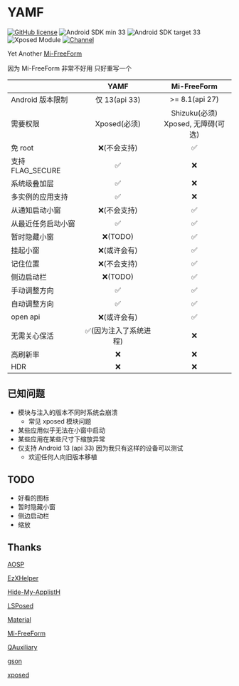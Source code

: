 # YAMF

[![GitHub license](https://img.shields.io/github/license/duzhaokun123/YAMF?style=flat-square)](https://github.com/duzhaokun123/YAFM/blob/main/LICENSE)
![Android SDK min 33](https://img.shields.io/badge/Android%20SDK-%3E%3D%2033-brightgreen?style=flat-square&logo=android)
![Android SDK target 33](https://img.shields.io/badge/Android%20SDK-target%2033-brightgreen?style=flat-square&logo=android)
![Xposed Module](https://img.shields.io/badge/Xposed-Module-blue?style=flat-square)
[![Channel](https://img.shields.io/badge/Follow-Telegram-blue.svg?logo=telegram&style=flat-square)](https://t.me/YAMF_channel)

Yet Another [Mi-FreeForm](https://github.com/sunshine0523/Mi-FreeForm)

因为 Mi-FreeForm 非常不好用 只好重写一个

|                |     YAMF     |           Mi-FreeForm            |
|----------------|:------------:|:--------------------------------:|
| Android 版本限制   | 仅 13(api 33) |          >= 8.1(api 27)          |
| 需要权限           |  Xposed(必须)  | Shizuku(必须) <br/>Xposed, 无障碍(可选) |
| 免 root         |   ❌(不会支持)    |                ✅                 |
| 支持 FLAG_SECURE |      ✅       |                ❌                 |
| 系统级叠加层         |      ✅       |                ❌                 |
| 多实例的应用支持       |      ✅       |                ❌                 |
| 从通知启动小窗        |   ❌(不会支持)    |                ✅                 |
| 从最近任务启动小窗      |      ✅       |                ✅                 |
| 暂时隐藏小窗         |   ❌(TODO)    |                ✅                 |
| 挂起小窗           |   ❌(或许会有)    |                ✅                 |
| 记住位置           |   ❌(不会支持)    |                ✅                 |
| 侧边启动栏          |   ❌(TODO)    |                ✅                 |
| 手动调整方向         |      ✅       |                ✅                 |
| 自动调整方向         |      ✅       |                ✅                 |
| open api       |   ❌(或许会有)    |                ✅                 |
| 无需关心保活         | ✅(因为注入了系统进程) |                ❌                 |
| 高刷新率           |      ❌       |                ❌                 |
| HDR            |      ❌       |                ❌                 |

## 已知问题

- 模块与注入的版本不同时系统会崩溃
    - 常见 xposed 模块问题
- 某些应用似乎无法在小窗中启动
- 某些应用在某些尺寸下缩放异常
- 仅支持 Android 13 (api 33) 因为我只有这样的设备可以测试
    - 欢迎任何人向旧版本移植

## TODO

- 好看的图标
- 暂时隐藏小窗
- 侧边启动栏
- 缩放

## Thanks

[AOSP](https://source.android.com/)

[EzXHelper](https://github.com/KyuubiRan/EzXHelper)

[Hide-My-ApplistH](https://github.com/Dr-TSNG/Hide-My-Applist)

[LSPosed](https://github.com/LSPosed/LSPosed)

[Material](https://material.io/)

[Mi-FreeForm](https://github.com/sunshine0523/Mi-FreeForm)

[QAuxiliary](https://github.com/cinit/QAuxiliary)

[gson](https://github.com/google/gson)

[xposed](https://forum.xda-developers.com/xposed)


